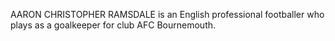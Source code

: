 AARON CHRISTOPHER RAMSDALE is an English professional footballer who plays as a goalkeeper for club AFC Bournemouth.
